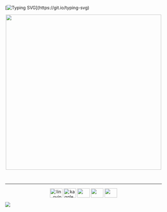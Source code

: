 [![Typing SVG](https://readme-typing-svg.herokuapp.com?font=Arvo&color=blue&size=30&lines=Hi👋,+I'm+Anand+Agrawal!)](https://git.io/typing-svg)
<p align="center">
  <img src="https://venturebeat.com/wp-content/uploads/2022/05/GettyImages-1049267674-Andrey-Suslov-e1676502561607.jpg?fit=1610%2C800&strip=all" height="500"/>
</p>
<br>
 <p align="center">

</p>
<hr>

<p align="center">
<a href="https://www.linkedin.com/in/anand-agrawal-947076203/" target="blank"><img align="center" src="https://cdn-icons-png.flaticon.com/512/174/174857.png" alt="lin_ovindu" height="30" width="40" /></a>  
<a href="https://www.kaggle.com/anandagrawal9719" target="blank"><img align="center" src="https://www.vectorlogo.zone/logos/kaggle/kaggle-icon.svg" alt="kaggle_ovindu" height="30" width="40" /></a>
<a href = "https://www.instagram.com/ianandagrawal/"><img align="center" src="https://www.freepnglogos.com/uploads/logo-ig-png/logo-ig-png-instagram-logo-camel-productions-website-25.png" height="30" width="40" /></a>
<a href = "https://www.facebook.com/anand.agrawal.58910049"><img align="center" src="https://upload.wikimedia.org/wikipedia/commons/thumb/0/05/Facebook_Logo_%282019%29.png/800px-Facebook_Logo_%282019%29.png" height="30" width="40" /></a>
<a href = "mailto:agarwal.anand9719@gmail.com"><img align="center" src="https://seeklogo.com/images/G/gmail-new-2020-logo-32DBE11BB4-seeklogo.com.png" height="30" width="40" /></a>
</p></p>

![](https://komarev.com/ghpvc/?username=anand9719&color=blueviolet)
 
